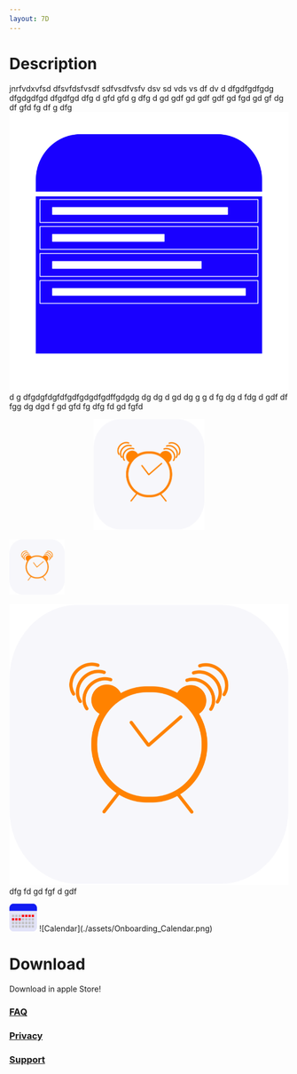 ```yaml
---
layout: 7D
---
```

# Description
jnrfvdxvfsd
dfsvfdsfvsdf sdfvsdfvsfv dsv sd vds vs df dv  d dfgdfgdfgdg dfgdgdfgd  dfgdfgd dfg d gfd gfd g dfg d gd gdf gd gdf
gdf gd fgd gd gf dg df gfd fg df
g dfg
![Plan](./assets/Onboarding_plan.png)
d g dfgdgfdgfdfgdfgdgdfgdffgdgdg dg dg d gd dg g g d fg dg d fdg d gdf df fgg dg dgd f gd gfd fg dfg fd gd fgfd

<p align="center">
  <img src="./assets/Onboarding_reminder.png" width="200" height="200">
</p>

<img src="./assets/Onboarding_reminder.png" width="100" height="100">

![Reminder](./assets/Onboarding_reminder.png)
 dfg fd gd fgf d gdf
 
 <img src="./assets/Onboarding_Calendar.png" width="50" height="50">
 ![Calendar](./assets/Onboarding_Calendar.png)

# Download
Download in apple Store!

### [FAQ](./faq.html)

### [Privacy](./privacy.html)

### [Support](./support.html)
